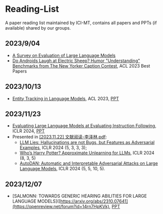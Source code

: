 # Reading-List
A paper reading list maintained by ICI-MT, contains all papers and PPTs (if available) shared by our groups.


## 2023/9/04
- [A Survey on Evaluation of Large Language Models](https://arxiv.org/abs/2307.03109)
- [Do Androids Laugh at Electric Sheep? Humor "Understanding" Benchmarks from The New Yorker Caption Contest](https://arxiv.org/abs/2209.06293), ACL 2023 Best Papers

## 2023/10/13
- [Entity Tracking in Language Models](https://arxiv.org/abs/2305.02363), ACL 2023, [PPT](ppt/Entity%20Tracking%20in%20Language%20Models.pdf)


## 2023/11/23
- [Evaluating Large Language Models at Evaluating Instruction Following](https://arxiv.org/abs/2310.07641), ICLR 2024, [PPT](ppt/Evaluating%20Large%20Language%20Models%20at%20Evaluating%20Instruction%20Following.pdf)
- Presented in [\[2023.11.22\] 文献阅读-李泽林.pdf](ppt/\[2023.11.22\]%20文献阅读-李泽林.pdf):
  - [LLM Lies: Hallucinations are not Bugs, but Features as Adversarial Examples](https://arxiv.org/abs/2310.01469v2), ICLR 2024 (5, 3, 3, 3);
  - [Who’s Harry Potter? Approximate Unlearning for LLMs](https://arxiv.org/abs/2310.02238), ICLR 2024 (8, 3, 5)
  - [AutoDAN: Automatic and Interpretable Adversarial Attacks on Large Language Models](https://arxiv.org/abs/2310.01469v2), ICLR 2024 (5, 5, 10, 5).


## 2023/12/07
- [SALMONN: TOWARDS GENERIC HEARING ABILITIES FOR LARGE LANGUAGE MODELS]([https://arxiv.org/abs/2310.07641](https://openreview.net/forum?id=14rn7HpKVk), [PPT]([ppt/Evaluating%20Large%20Language%20Models%20at%20Evaluating%20Instruction%20Following.pdf](https://github.com/ICI-MT/Reading-List/blob/main/ppt/SALMONN%20TOWARDS%20GENERIC%20HEARING%20ABILITIES%20FOR%20LARGE%20LANGUAGE%20MODELS%2023_12_07_%E9%99%88%E5%AE%89%E4%B8%9C.pdf)https://github.com/ICI-MT/Reading-List/blob/main/ppt/SALMONN%20TOWARDS%20GENERIC%20HEARING%20ABILITIES%20FOR%20LARGE%20LANGUAGE%20MODELS%2023_12_07_%E9%99%88%E5%AE%89%E4%B8%9C.pdf)
